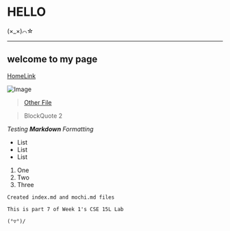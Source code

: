 # HELLO
(×_×)⌒☆

---
## welcome to my page
[HomeLink](https://hellofatimad.github.io/cse15l-lab-reports/)

![Image](https://www.pinterest.com/pin/625437466979133226/)

> [Other File](https://hellofatimad.github.io/cse15l-lab-reports/mochi.html)

> BlockQuote 2

*Testing
**Markdown**
Formatting*

* List 
* List
* List 

1. One
2. Two
3. Three 

`Created index.md and mochi.md files`

```
This is part 7 of Week 1's CSE 15L Lab

(°▽°)/
```
